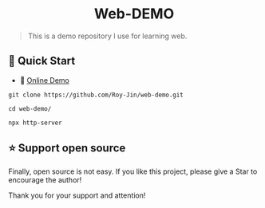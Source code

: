 <h1 align="center">Web-DEMO</h1>

> This is a demo repository I use for learning web.

## 🚀 Quick Start

- 🌟 [Online Demo](https://rj-web.pages.dev)

```shell
git clone https://github.com/Roy-Jin/web-demo.git

cd web-demo/

npx http-server
```

## ⭐ Support open source

Finally, open source is not easy. If you like this project, please give a Star to encourage the author!

Thank you for your support and attention!
